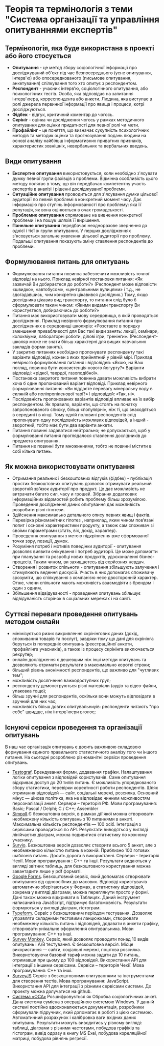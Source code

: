 # Теорія та термінологія з теми "Система організації та управління опитуваннями експертів"

## Термінологія, яка буде використана в проекті або його стосується
* **Опитування** - це метод збору соціологічної інформації про досліджуваний об'єкт під час безпосереднього (усне опитування, інтерв'ю) або опосередкованого (письмове опитування, анкетування) спілкування того хто опитує з респондентом.
* **Респондент** - учасник інтерв'ю, соціологічного опитування, або психологічних тестів. Особа, яка відповідає на запитання інтерв'юера, корреспондента або анкети. Людина, яка виступає в ролі джерела первинної інформації про явища і процеси, котрі досліджуються.
* **Фідбек** - відгук, критичний коментар до чогось.
* **Скрініг** - оцінка чи дослідження чогось у рамках методичного опитування для оцінки придатності для певної ролі чи мети.
* **Профайлінг** - це поняття, що визначає сукупність психологічних методів та методик оцінки та прогнозування подань людини на основі аналізу найбільш інформативних приватних признаків, характеристик зовнішніх, невербальних та вербальних введень.

## Види опитування
* **Експертне опитування** використовується, коли необхідно з'ясувати думку певної групи фахівців з проблеми. Відмінна особливість цього методу полягає в тому, що він передбачає компетентну участь експертів в аналізі і рішенні досліджуваної проблеми.
* **Ситуаційне опитування** проводиться для з'ясування думки цільової аудиторії по певній проблемі в конкретний момент часу. Дає інформацію про ступінь інформованості про проблему: яка її репутація, як вона оцінюється в очах громадськості. 
* **Проблемне опитування** спрямоване на вивчення конкретної проблеми і на пошук шляхів її вирішення.
* **Панельне опитування** передбачає неодноразове звернення до однієї і тієї ж групи опитуваних. У перших дослідженнях з'ясовується загальне уявлення цільової аудиторії про проблему. Подальші опитування показують зміну ставлення респондентів до проблеми.

## Формулювання питань для опитувань
* Формулювання питання повинна забезпечити можливість точної відповіді на нього. Приклад невірної постановки питання: «Як зазвичай Ви добираєтеся до роботи?» (Респондент може відповісти «швидко», «автобусом», «центральними вулицями» і т.д., не здогадавшись, чим конкретно цікавився дослідник.) Тому, якщо дослідника цікавив вид транспорту, то питання слід було б сформулювати таким чином: «Якими видами транспорту Ви користуєтеся, добираючись до роботи?»
* Питання має використовувати мову середовища, в якій проводяться дослідження. Приклад невірного формулювання питання при дослідженнях в середовищі школярів: «Розставте в порядку зменшення привабливості для Вас такі види занять: лекції, семінари, колоквіуми, лабораторні роботи, ділові ігри, тренінги». (Респондент-школяр може не знати більш характерні для вищих навчальних закладів форми занять).
* У закритих питаннях необхідно пропонувати респонденту такі варіанти відповіді, кожен з яких прийнятний у рівній мірі. Приклад невірного формулювання питання і відповідей: «Якою, на Ваш погляд, повинна бути консистенція нового йогурту?» Варіанти відповіді: «рідкої, твердої, газоподібної».
* Постановка закритого питання повинна давати можливість вибрати хоча б один пропонований варіант відповіді. Приклад невірного формулювання питання: «Ви віддаєте перевагу мінеральну воду в скляній або поліпропіленової тарі?» І відповідей: «Так, ні».
* Послідовність пропонованих варіантів відповіді впливає на їх вибір респондентом. Як правило, варіанти, що стоять на початку запропонованого списку, більш «популярні», ніж ті, що знаходяться в середині і в кінці. Тому одній половині респондентів слід пропонувати одну послідовність можливих відповідей, а інший - зворотний, тобто має бути два варіанти анкети.
* Питання повинні задаватися нейтрально; не допускається, щоб у формулюванні питання проглядалося ставлення дослідників до предмета опитування.
* Питання не повинні бути множинними, тобто не повинні містити в собі кілька питань.

## Як можна  використовувати опитування
* Отримання реальних і безкоштовних відгуків (фідбек) - публікація простих безкоштовних опитувань дозволяє отримувати реальний зворотній зв’язок аудиторії про продукт. Це дає можливість не витрачати багато сил, часу и грошей. Зібрання додаткових інформаційних відомостей робить проблему більш зрозумілою. Проведення дослідження  даних опитування дає можливість розробити різні гіпотези.
* Здійснення максимально детального опису певних явищ і фактів.
* Перевірка різноманітних гіпотез , наприклад, яким чином пов’язані попит і основні характеристики продукту, а також сам споживач зі своїми параметрами (стать, вік, дохід, характер).
* Проведення опитування з метою підкріплення вже сформованої точки зору, позиції, думок.
* Розуміння потреб і мотивів поведінки аудиторії - опитування дозволяє виявити очікування і потреб аудиторії. Це може допомогти при плануванні та розробці нових продуктів, удосконаленні бізнес-процесів. Таким чином, ви захищаєтесь від серйозних невдач.
* Створення і розвиток спільноти - опитування збільшують залучення і стимулюють ведення дискусій. Участь в них допомагає споживачу зрозуміти, що спілкування з компанією несе двосторонній характер. Отже, члени спільноти мають можливість взаємодіяти з брендом і один з одним.
* Збільшення відвідуваності - проведення опитувань збільшує відвідуваність сторінок в соціальних мережах і на сайті. 


## Суттєві переваги проведення опитувань методом онлайн
* мінімізується ризик викривлення скрінінгових даних (дохід, споживання товарів та послуг), 
завдяки тому що дані для скрінінга беруться  із попередніх опитувань (реєстраційної анкети, профайлінга учасників), 
а також із процесу скрінінга виключається рекрутер;
* онлайн дослідження є дешевшим ніж інші методи опитувань та дозволяють отримати результати в максимально короткі строки;
* більший рівень анонімності респондентів, що важливо для "чутливих тем";
* можливість досягнення важкодоступних груп;
* респонденту демонструються різні матеріали (аудіо та відео-файли, упаковка тощо);
* більш зручні для респондентів, оскільки вони можуть відповідати в зручний для них час;
* можливість більш довгих опитувальниуів: респонденти читають "про себе" швидше, ніж інтерв'юери вголос;

## Існуючі сервіси проведення та організації опитувань
В наш час організація опитувань є досить важливою складовою формування єдиного правильного статистичного аналізу того чи іншого питання. На сьогодні розроблено різноманітні сервіси проведення опитувань.
* [Testograf](https://www.testograf.ru/ru/). Брендування форми, додавання графіки. Налаштування логіки опитування з відповідей користувачів. Саме опитування відкриває доступ до 20 типів питань. Є можливість упорядкованого збору статистики, перевірки коректності роботи респондентів. Шлях отримання відповідей — сайт, соціальні мережі, розсилка. Основний мінус — цінова політика, яка не відповідає чинним можливостям персоналізації анкет. Сервери – територія РФ. Мови програмування: Basic; Pascal / Delphi; C / C++; Assembler
* [Simpoll](https://simpoll.ru/).Є безкоштовна версія, в рамках дії якої можна створювати необмежену кількість опитувань з 10 питаннями в анкеті. Максимальна кількість респондентів — 100 осіб. Інтеграція з сервісами проводиться по API. Результати виводяться у вигляді лінійчастих діаграм, можна подивитися статистику по кожному учаснику.
* [Survio](https://www.survio.com/ru/). Безкоштовна версія дозволяє створити всього 5 анкет, але з необмеженою кількістю питань в кожній. Приблизно 100 готових шаблонів питань. Досить дорога в використанні. Сервери -  територія Чехії. Мови програмування : С++ та інші. Результати видаються у вигляді звітних таблиць, для безкоштовного користування можна завантадити лише у pdf форматі.
* [Google Forms](https://www.google.com/intl/ru_ua/forms/about/). Безкоштовний сервіс, який допомагає створювати опитування від одноосібних до масових. Відповіді користувачів автоматично зберігаються у Формах, а статистику відповідей, зокрема у вигляді діаграми, можна переглянути просто у формі. Дані також можна відкривати в Таблицях. Даний інструмент написаний на JavaScript, підтримує багатомовність.  Результати формуються у вигляді діаграм, гістограм.
* [Typeform](https://www.typeform.com/). Сервіс з безкоштовним періодом тестування. Дозволяє управляти складними тестовими ланцюжками, створювати необмежену кількість питань і відповідей, додавати в анкети графіку, створювати унікальне оформлення опитувальника. Мови програмування: С++ та інші.
* [Survey Monkey](https://www.surveymonkey.com).  Сервіс, який дозволяє проводити понад 10 видів опитувань і А/В тестування. Є безкоштовна версія. Місце використання — сайти, соціальні мережі, поштова розсилка. Використовуючи базовий тариф можна задати до 10 питань, отримавши при цьому до 100 відповідей. Використання API для інтеграції з іншими сервісами. Сервіси – територія Чехії. Мова програмування: С++ та інші.
* [SurveyJS](https://surveyjs.io) Сервіс з безкоштовними опитуваннями та інструментами для створення тестів. Мова програмування: JavaScript. Використання API для інтеграції з різними сервісами системи. До проекту можна долучатися на github.
* [Система «ОСА»](https://oca.com.ua) Розшифровується як Обробка соціологічниих анкет. Дана система сумісна з операційною системою Windows. У данній системі постійно вдосконалюється документація, розробники сформували підручник, який допомагає в роботі з цією системою. Автоматичний розрахунок і калібровка ваги вхідних даних опитувань. Результати можуть виводитись у різному вигляді: таблиці, діаграми з різними частотами, побудова графіків та гістограм, вивід одразу в книгу MS Exel, побудова кореляційної матриці, побудова рівнянь регресії.

